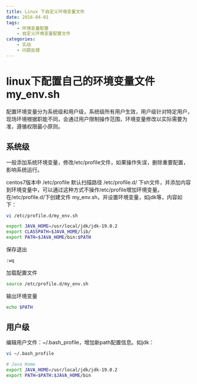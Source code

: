 ```yaml
---
title: Linux 下自定义环境变量文件
date: 2016-04-01
tags: 
	- 环境变量配置
	- 自定义环境变量配置文件
categories:
	- 实战
	- 问题处理
---
```


# linux下配置自己的环境变量文件my_env.sh
配置环境变量分为系统级和用户级，系统级所有用户生效，用户级针对特定用户，现场环境根据职能不同，会通过用户限制操作范围，环境变量修改以实际需要为准，遵循权限最小原则。
## 系统级

一般添加系统环境变量，修改/etc/profile文件，如果操作失误，删除重要配置，影响系统运行。

centos7版本中 /etc/profile 默认扫描路径 /etc/profile.d/ 下sh文件，并添加内容到环境变量中，可以通过这种方式不操作/etc/profile增加环境变量。
在/etc/profile.d/下创建文件 my_env.sh，并设置环境变量，如jdk等，内容如下：

```sh
vi /etc/profile.d/my_env.sh
```
```sh
export JAVA_HOME=/usr/local/jdk/jdk-19.0.2
export CLASSPATH=$JAVA_HOME/lib/
export PATH=$JAVA_HOME/bin:$PATH
```
保存退出
```sh
:wq
```
加载配置文件
```sh
source /etc/profile.d/my_env.sh
```
输出环境变量
```sh
echo $PATH
```

## 用户级
编辑用户文件：~/.bash_profile，增加新path配置信息。如jdk：
```sh
vi ~/.bash_profile

# Java Home
export JAVA_HOME=/usr/local/jdk/jdk-19.0.2
export PATH=$PATH:$JAVA_HOME/bin
```